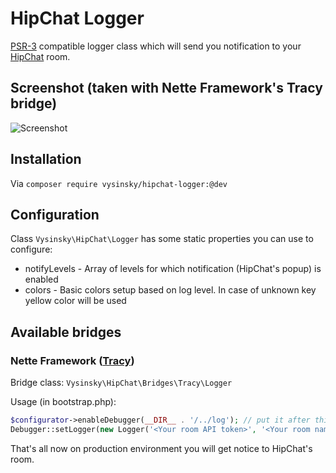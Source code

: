 HipChat Logger
==============

[PSR-3](http://www.php-fig.org/psr/psr-3/) compatible logger class which will send you notification to your [HipChat](https://www.hipchat.com) room.

## Screenshot (taken with Nette Framework's Tracy bridge)
![Screenshot](screenshot.png)

## Installation

Via `composer require vysinsky/hipchat-logger:@dev`

## Configuration

Class `Vysinsky\HipChat\Logger` has some static properties you can use to configure:

- notifyLevels - Array of levels for which notification (HipChat's popup) is enabled
- colors - Basic colors setup based on log level. In case of unknown key yellow color will be used

## Available bridges

### Nette Framework ([Tracy](http://tracy.nette.org/en/))

Bridge class: `Vysinsky\HipChat\Bridges\Tracy\Logger`

Usage (in bootstrap.php):

```php
$configurator->enableDebugger(__DIR__ . '/../log'); // put it after this line
Debugger::setLogger(new Logger('<Your room API token>', '<Your room name>'));
```
That's all now on production environment you will get notice to HipChat's room.
